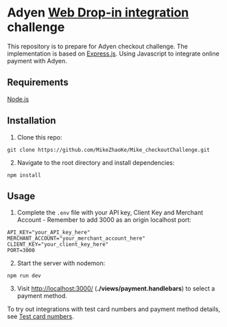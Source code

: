 # Adyen [Web Drop-in integration](https://docs.adyen.com/online-payments/drop-in-web) challenge

This repository is to prepare for Adyen checkout challenge. The implementation is based on [Express.js](https://expressjs.com). Using Javascript to integrate online payment with Adyen.  

## Requirements

[Node.js](https://nodejs.org)

## Installation

1. Clone this repo:

```
git clone https://github.com/MikeZhaoKe/Mike_checkoutChallenge.git
```

2. Navigate to the root directory and install dependencies:

```
npm install
```

## Usage

1. Complete the `.env` file with your API key, Client Key and Merchant Account - Remember to add 3000 as an origin localhost port:

```
API_KEY="your_API_key_here"
MERCHANT_ACCOUNT="your_merchant_account_here"
CLIENT_KEY="your_client_key_here"
PORT=3000
```

2. Start the server with nodemon:

```
npm run dev
```

3. Visit [http://localhost:3000/](http://localhost:3000/) (**./views/payment.handlebars**) to select a payment method.

To try out integrations with test card numbers and payment method details, see [Test card numbers](https://docs.adyen.com/development-resources/test-cards/test-card-numbers).
